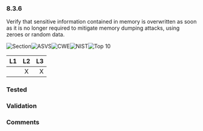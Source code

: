 ### 8.3.6 
Verify that sensitive information contained in memory is overwritten as soon as it is no longer required to mitigate memory dumping attacks, using zeroes or random data.

![Section](https://img.shields.io/badge/V8-green.svg)![ASVS](https://img.shields.io/badge/ASVS-8.3.6-blue.svg)![CWE](https://img.shields.io/badge/CWE--red.svg)![NIST](https://img.shields.io/badge/NIST--important.svg)![Top 10](https://img.shields.io/badge/--lightgray.svg)

| L1| L2| L3|
| --|:--:|-:|
|  | X | X |

### Tested

### Validation

### Comments

        